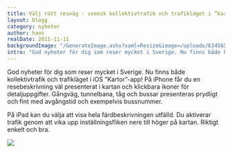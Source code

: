 ```yaml
---
title: Välj rätt resväg - svensk kollektivtrafik och trafikläget i ”kartor”-appen
layout: blogg
category: nyheter
author: hans
realDate: 2011-11-11
backgroundImage: "/GenerateImage.ashx?xaml=Resize&image=/uploads/634565154302659699-image005.png@01CC98A0.B96958A0__image005.png&format=png&maxWidth=375&maxHeight=375"
intro: "God nyheter för dig som reser mycket i Sverige. Nu finns både kollektivtrafik och trafikläget i iOS ”Kartor”-app!"
---
```



God nyheter för dig som reser mycket i Sverige. Nu finns både kollektivtrafik och trafikläget i iOS ”Kartor”-app! På iPhone får du en resebeskrivning väl presenterat i kartan och klickbara ikoner för detaljuppgifter. Gångväg, tunnelbana, tåg och bussar presenteras prydligt och fint med avgångstid och exempelvis bussnummer.

På iPad kan du välja att visa hela färdbeskrivningen utfälld. Du aktiverar trafik genom att vika upp inställningsfliken nere till höger på kartan. Riktigt enkelt och bra.

[![](/GenerateImage.ashx?xaml=Resize&amp;format=png&amp;maxWidth=900&amp;image=/uploads/634565154303128446-image006.jpg@01CC98A0.B96958A0__image006.jpg)](/uploads/634565154303128446-image006.jpg@01CC98A0.B96958A0__image006.jpg)

